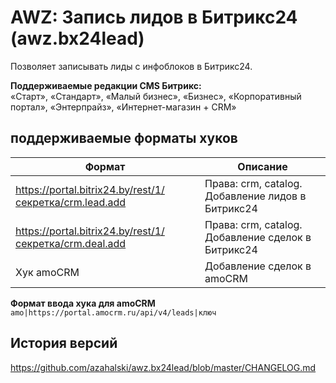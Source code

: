 # AWZ: Запись лидов в Битрикс24 (awz.bx24lead)

<!-- desc-start -->

Позволяет записывать лиды с инфоблоков в Битрикс24.

**Поддерживаемые редакции CMS Битрикс:**<br>
«Старт», «Стандарт», «Малый бизнес», «Бизнес», «Корпоративный портал», «Энтерпрайз», «Интернет-магазин + CRM»

<!-- desc-end -->

<!-- doc-start -->

## поддерживаемые форматы хуков

| Формат                                                  | Описание                                           |
|---------------------------------------------------------|----------------------------------------------------|
| https://portal.bitrix24.by/rest/1/секретка/crm.lead.add | Права: crm, catalog. Добавление лидов в Битрикс24  |
| https://portal.bitrix24.by/rest/1/секретка/crm.deal.add | Права: crm, catalog. Добавление сделок в Битрикс24 |
| Хук amoCRM                                              | Добавление сделок в amoCRM                         |

**Формат ввода хука для amoCRM**
`amo|https://portal.amocrm.ru/api/v4/leads|ключ`

<!-- doc-end -->

<!-- cl-start -->
## История версий

https://github.com/azahalski/awz.bx24lead/blob/master/CHANGELOG.md

<!-- cl-end -->
